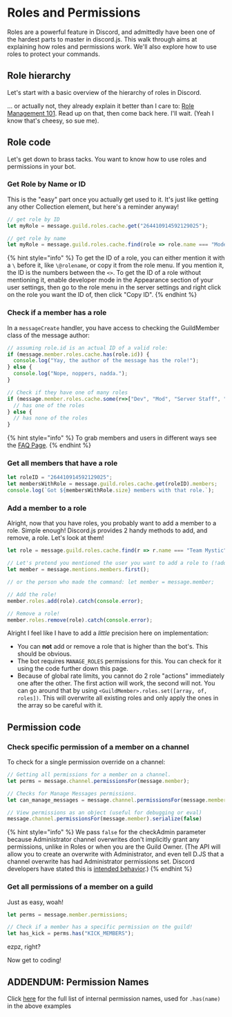 # Roles and Permissions

Roles are a powerful feature in Discord, and admittedly have been one of the hardest parts to master in discord.js. This walk through aims at explaining how roles and permissions work. We'll also explore how to use roles to protect your commands.

## Role hierarchy

Let's start with a basic overview of the hierarchy of roles in Discord.

... or actually not, they already explain it better than I care to: [Role Management 101](https://support.discord.com/hc/en-us/articles/214836687-Role-Management-101). Read up on that, then come back here. I'll wait. \(Yeah I know that's cheesy, so sue me\).

## Role code

Let's get down to brass tacks. You want to know how to use roles and permissions in your bot.

### Get Role by Name or ID

This is the "easy" part once you actually get used to it. It's just like getting any other Collection element, but here's a reminder anyway!

```javascript
// get role by ID
let myRole = message.guild.roles.cache.get("264410914592129025");

// get role by name
let myRole = message.guild.roles.cache.find(role => role.name === "Moderators");
```

{% hint style="info" %}
To get the ID of a role, you can either mention it with a `\` before it, like `\@rolename`, or copy it from the role menu. If you mention it, the ID is the numbers between the `<>`. To get the ID of a role without mentioning it, enable developer mode in the Appearance section of your user settings, then go to the role menu in the server settings and right click on the role you want the ID of, then click "Copy ID".
{% endhint %}

### Check if a member has a role

In a `messageCreate` handler, you have access to checking the GuildMember class of the message author:

```javascript
// assuming role.id is an actual ID of a valid role:
if (message.member.roles.cache.has(role.id)) {
  console.log("Yay, the author of the message has the role!");
} else {
  console.log("Nope, noppers, nadda.");
}
```

```javascript
// Check if they have one of many roles
if (message.member.roles.cache.some(r=>["Dev", "Mod", "Server Staff", "Proficient"].includes(r.name)) ) {
  // has one of the roles
} else {
  // has none of the roles
}
```

{% hint style="info" %}
To grab members and users in different ways see the [FAQ Page](../frequently-asked-questions.md).
{% endhint %}

### Get all members that have a role

```javascript
let roleID = "264410914592129025";
let membersWithRole = message.guild.roles.cache.get(roleID).members;
console.log(`Got ${membersWithRole.size} members with that role.`);
```

### Add a member to a role

Alright, now that you have roles, you probably want to add a member to a role. Simple enough! Discord.js provides 2 handy methods to add, and remove, a role. Let's look at them!

```javascript
let role = message.guild.roles.cache.find(r => r.name === "Team Mystic");

// Let's pretend you mentioned the user you want to add a role to (!addrole @user Role Name):
let member = message.mentions.members.first();

// or the person who made the command: let member = message.member;

// Add the role!
member.roles.add(role).catch(console.error);

// Remove a role!
member.roles.remove(role).catch(console.error);
```

Alright I feel like I have to add a _little_ precision here on implementation:

* You can **not** add or remove a role that is higher than the bot's. This should be obvious.
* The bot requires `MANAGE_ROLES` permissions for this. You can check for it using the code further down this page.
* Because of global rate limits, you cannot do 2 role "actions" immediately one after the other. The first action will work, the second will not. You can go around that by using `<GuildMember>.roles.set([array, of, roles])`. This will overwrite all existing roles and only apply the ones in the array so be careful with it.

## Permission code

### Check specific permission of a member on a channel

To check for a single permission override on a channel:

```javascript
// Getting all permissions for a member on a channel.
let perms = message.channel.permissionsFor(message.member);

// Checks for Manage Messages permissions.
let can_manage_messages = message.channel.permissionsFor(message.member).has("MANAGE_MESSAGES", false);

// View permissions as an object (useful for debugging or eval)
message.channel.permissionsFor(message.member).serialize(false)
```

{% hint style="info" %} We pass `false` for the checkAdmin parameter because Administrator channel overwrites don't implicitly grant any permissions, unlike in Roles or when you are the Guild Owner. \(The API will allow you to create an overwrite with Administrator, and even tell D.JS that a channel overwrite has had Administrator permissions set. Discord developers have stated this is [intended behavior](https://github.com/discord/discord-api-docs/issues/640).\)
{% endhint %}

### Get all permissions of a member on a guild

Just as easy, woah!

```javascript
let perms = message.member.permissions;

// Check if a member has a specific permission on the guild!
let has_kick = perms.has("KICK_MEMBERS");
```

ezpz, right?

Now get to coding!

## ADDENDUM: Permission Names

Click [here](https://discord.js.org/#/docs/main/master/class/Permissions?scrollTo=s-FLAGS) for the full list of internal permission names, used for `.has(name)` in the above examples
